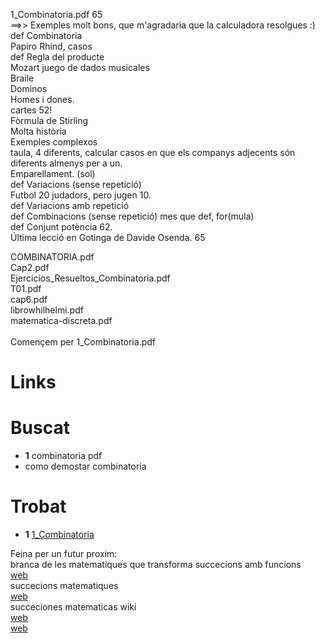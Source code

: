 
1\_Combinatoria.pdf	65<br>
	==>> Exemples molt bons, que m'agradaria que la calculadora resolgues :)<br>
	def Combinatoria<br>
	Papiro Rhind, casos<br>
	def Regla del producte<br>
		Mozart juego de dados musicales<br>
		Braile<br>
		Dominos<br>
		Homes i dones.<br>
		cartes 52!<br>
	Fòrmula de Stirling<br>
	Molta història<br>
	Exemples complexos<br>
		taula, 4 diferents, calcular casos en que els companys adjecents són diferents almenys per a un.<br>
		Emparellament. (sol)<br>
	def Variacions (sense repetició)<br>
		Futbol 20 judadors, pero jugen 10.<br>
	def Variacions amb repetició<br>
	def Combinacions (sense repetició) mes que def, for(mula)<br>
	def Conjunt potència 62.<br>
		Última lecció en Gotinga de Davide Osenda. 65<br>


COMBINATORIA.pdf<br>
Cap2.pdf<br>
Ejercicios\_Resueltos\_Combinatoria.pdf<br>
T01.pdf<br>
cap6.pdf<br>
librowhilhelmi.pdf<br>
matematica-discreta.pdf<br>
<br>
Començem per 1\_Combinatoria.pdf<br>

# Links
Buscat
======
- __1__ combinatoria pdf
- como demostar combinatoria

Trobat
======
- __1__ [1\_Combinatoria](http://matap.dmae.upm.es/WebpersonalBartolo/Probabilidad/1_Combinatoria.pdf)

Feina per un futur proxim:<br>
branca de les matematiques que transforma succecions amb funcions<br>
	[web](https://ca.wikipedia.org/wiki/Categoria:An%C3%A0lisi_matem%C3%A0tica)<br>
succecions matematiques<br>
	[web](http://www.iescanpuig.com/ewccp/lib/exe/fetch.php?media=mnunez:tema_4_successions._progressions._matematica_mercantil_t_1r_bat_hs.pdf)<br>
succeciones matematicas wiki<br>
	[web](https://es.wikipedia.org/wiki/Sucesi%C3%B3n_matem%C3%A1tica)<br>
	[web](https://es.wikipedia.org/wiki/Serie_matem%C3%A1tica)<br>
